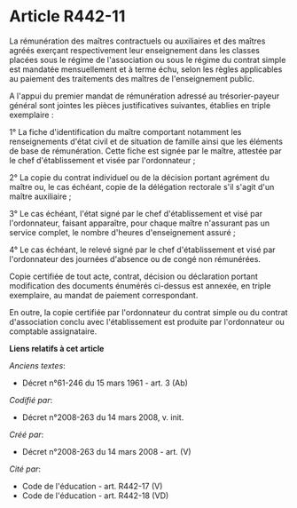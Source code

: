 # Article R442-11

La rémunération des maîtres contractuels ou auxiliaires et des maîtres agréés exerçant respectivement leur enseignement dans
les classes placées sous le régime de l'association ou sous le régime du contrat simple est mandatée mensuellement et à terme
échu, selon les règles applicables au paiement des traitements des maîtres de l'enseignement public.

A l'appui du premier mandat de rémunération adressé au trésorier-payeur général sont jointes les pièces justificatives
suivantes, établies en triple exemplaire :

1° La fiche d'identification du maître comportant notamment les renseignements d'état civil et de situation de famille ainsi
que les éléments de base de rémunération. Cette fiche est signée par le maître, attestée par le chef d'établissement et visée
par l'ordonnateur ;

2° La copie du contrat individuel ou de la décision portant agrément du maître ou, le cas échéant, copie de la délégation
rectorale s'il s'agit d'un maître auxiliaire ;

3° Le cas échéant, l'état signé par le chef d'établissement et visé par l'ordonnateur, faisant apparaître, pour chaque maître
n'assurant pas un service complet, le nombre d'heures d'enseignement assuré ;

4° Le cas échéant, le relevé signé par le chef d'établissement et visé par l'ordonnateur des journées d'absence ou de congé
non rémunérées.

Copie certifiée de tout acte, contrat, décision ou déclaration portant modification des documents énumérés ci-dessus est
annexée, en triple exemplaire, au mandat de paiement correspondant.

En outre, la copie certifiée par l'ordonnateur du contrat simple ou du contrat d'association conclu avec l'établissement est
produite par l'ordonnateur ou comptable assignataire.

**Liens relatifs à cet article**

_Anciens textes_:

  - Décret n°61-246 du 15 mars 1961 - art. 3 (Ab)

_Codifié par_:

  - Décret n°2008-263 du 14 mars 2008, v. init.

_Créé par_:

  - Décret n°2008-263 du 14 mars 2008 - art. (V)

_Cité par_:

  - Code de l'éducation - art. R442-17 (V)
  - Code de l'éducation - art. R442-18 (VD)
